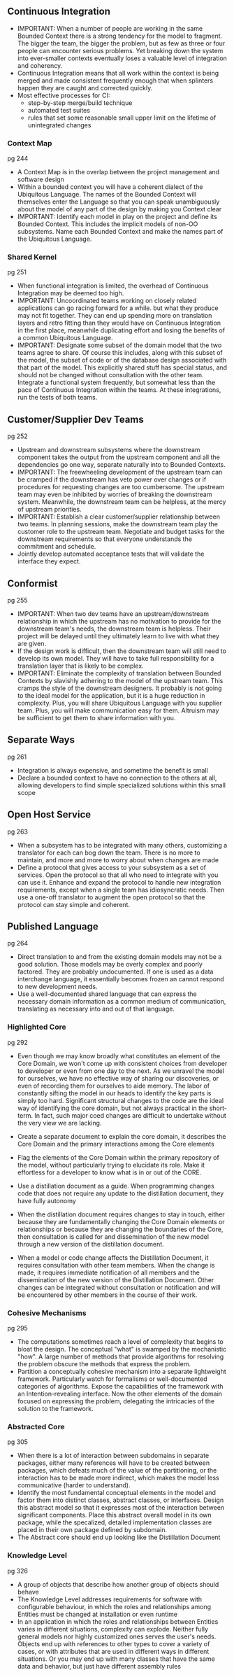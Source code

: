 
## Continuous Integration

- IMPORTANT: When a number of people are working in the same Bounded Context there is a strong tendency for the model to fragment. The bigger the team, the bigger the problem, but as few as three or four people can encounter serious problems. Yet breaking down the system into ever-smaller contexts eventually loses a valuable level of integration and coherency.
- Continuous Integration means that all work within the context is being merged and made consistent frequently enough that when splinters happen they are caught and corrected quickly.
- Most effective processes for CI:
	- step-by-step merge/build technique
	- automated test suites
	- rules that set some reasonable small upper limit on the lifetime of unintegrated changes


### Context Map

pg 244

- A Context Map is in the overlap between the project management and software design
- Within a bounded context you will have a coherent dialect of the Ubiquitous Language. The names of the Bounded Context will themselves enter the Language so that you can speak unambiguously about the model of any part of the design by making you Context clear
- IMPORTANT: Identify each model in play on the project and define its Bounded Context. This includes the implicit models of non-OO subsystems. Name each Bounded Context and make the names part of the Ubiquitous Language.


### Shared Kernel

pg 251

- When functional integration is limited, the overhead of Continuous Integration may be deemed too high.
- IMPORTANT: Uncoordinated teams working on closely related applications can go racing forward for a while. but what they produce may not fit together. They can end up spending more on translation layers and retro fitting than they would have on Continuous Integration in the first place, meanwhile duplicating effort and losing the benefits of a common Ubiquitous Language.
- IMPORTANT: Designate some subset of the domain model that the two teams agree to share. Of course this includes, along with this subset of the model, the subset of code or of the database design associated with that part of the model. This explicitly shared stuff has special status, and should not be changed without consultation with the other team. Integrate a functional system frequently, but somewhat less than the pace of Continuous Integration within the teams. At these integrations, run the tests of both teams.


## Customer/Supplier Dev Teams

pg 252

- Upstream and downstream subsystems where the downstream component takes the output from the upstream component and all the dependencies go one way, separate naturally into to Bounded Contexts.
- IMPORTANT: The freewheeling development of the upstream team can be cramped if the downstream has veto power over changes or if procedures for requesting changes are too cumbersome. The upstream team may even be inhibited by worries of breaking the downstream system. Meanwhile, the downstream team can be helpless, at the mercy of upstream priorities.
- IMPORTANT: Establish a clear customer/supplier relationship between two teams. In planning sessions, make the downstream team play the customer role to the upstream team. Negotiate and budget tasks for the downstream requirements so that everyone understands the commitment and schedule.
- Jointly develop automated acceptance tests that will validate the interface they expect.


## Conformist

pg 255

- IMPORTANT: When two dev teams have an upstream/downstream relationship in which the upstream has no motivation to provide for the downstream team's needs, the downstream team is helpless. Their project will be delayed until they ultimately learn to live with what they are given.
- If the design work is difficult, then the downstream team will still need to develop its own model. They will have to take full responsibility for a translation layer that is likely to be complex.
- IMPORTANT: Eliminate the complexity of translation between Bounded Contexts by slavishly adhering to the model of the upstream team. This cramps the style of the downstream designers. It probably is not going to the ideal model for the application, but it is a huge reduction in complexity. Plus, you will share Ubiquitous Language with you supplier team. Plus, you will make communication easy for them. Altruism may be sufficient to get them to share information with you.


## Separate Ways

pg 261

- Integration is always expensive, and sometime the benefit is small
- Declare a bounded context to have no connection to the others at all, allowing developers to find simple specialized solutions within this small scope


## Open Host Service

pg 263

- When a subsystem has to be integrated with many others, customizing a translator for each can bog down the team. There is no more to maintain, and more and more to worry about when changes are made
- Define a protocol that gives access to your subsystem as a set of services. Open the protocol so that all who need to integrate with you can use it. Enhance and expand the protocol to handle new integration requirements, except when a single team has idiosyncratic needs. Then use a one-off translator to augment the open protocol so that the protocol can stay simple and coherent.


## Published Language

pg 264

- Direct translation to and from the existing domain models may not be a good solution. Those models may be overly complex and poorly factored. They are probably undocumented. If one is used as a data interchange language, it essentially becomes frozen an cannot respond to new development needs.
- Use a well-documented shared language that can express the necessary domain information as a common medium of communication, translating as necessary into and out of that language.


### Highlighted Core

pg 292

- Even though we may know broadly what constitutes an element of the Core Domain, we won't come up with consistent choices from developer to developer or even from one day to the next. As we unravel the model for ourselves, we have no effective way of sharing our discoveries, or even of recording them for ourselves to aide memory. The labor of constantly sifting the model in our heads to identify the key parts is simply too hard. Significant structural changes to the code are the ideal way of identifying the core domain, but not always practical in the short-term. In fact, such major coed changes are difficult to undertake without the very view we are lacking.
- Create a separate document to explain the core domain, it describes the Core Domain and the primary interactions among the Core elements
- Flag the elements of the Core Domain within the primary repository of the model, without particularly trying to elucidate its role. Make it effortless for a developer to know what is in or out of the CORE.
- Use a distillation document as a guide. When programming changes code that does not require any update to the distillation document, they have fully autonomy
- When the  distillation document requires changes to stay in touch, either because they are fundamentally changing the Core Domain elements or relationships or because they are changing the boundaries of the Core, then consultation is called for and dissemination of the new model through a new version of the distillation document.

- When a model or code change affects the Distillation Document, it requires consultation with other team members. When the change is made, it requires immediate notification of all members and the dissemination of the new version of the Distillation Document. Other changes can be integrated without consultation or notification and will be encountered by other members in the course of their work.


### Cohesive Mechanisms

pg 295

- The computations sometimes reach a level of complexity that begins to bloat the design. The conceptual "what" is swamped by the mechanistic "how". A large number of methods that provide algorithms for resolving the problem obscure the methods that express the problem.
- Partition a conceptually cohesive mechanism into a separate lightweight framework. Particularly watch for formalisms or well-documented categories of algorithms. Expose the capabilities of the framework with an Intention-revealing interface. Now the other elements of the domain focused on expressing the problem, delegating the intricacies of the solution to the framework.


### Abstracted Core

pg 305

- When there is a lot of interaction between subdomains in separate packages, either many references will have to be created between packages, which defeats much of the value of the partitioning, or the interaction has to be made more indirect, which makes the model less communicative (harder to understand).
- Identify the most fundamental conceptual elements in the model and factor them into distinct classes, abstract classes, or interfaces. Design this abstract model so that it expresses most of the interaction between significant components. Place this abstract overall model in its own package, while the specalized, detailed implementation classes are placed in their own package defined by subdomain.
- The Abstract core should end up looking like the Distillation Document


### Knowledge Level

pg 326

- A group of objects that describe how another group of objects should behave
- The Knowledge Level addresses requirements for software with configurable behaviour, in which the roles and relationships among Entities must be changed at installation or even runtime
- In an application in which the roles and relationships between Entities varies in different situations, complexity can explode. Neither fully general models nor highly customized ones serves the user's needs. Objects end up with references to other types to cover a variety of cases, or with attributes that are used in different ways in different situations. Or you may end up with many classes that have the same data and behavior, but just have different assembly rules